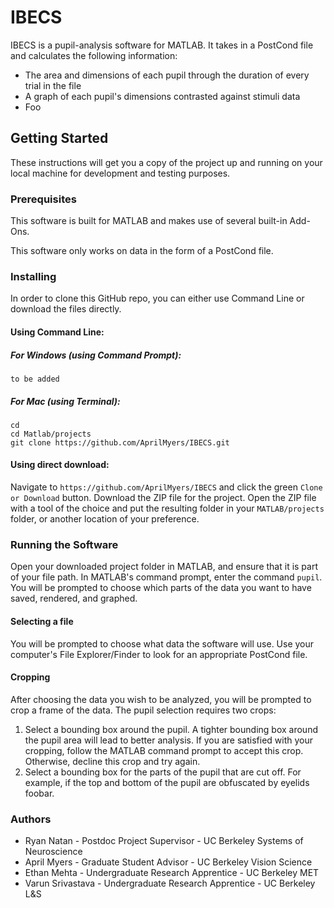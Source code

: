 # IBECS
IBECS is a pupil-analysis software for MATLAB. It takes in a PostCond file and calculates the following information: 
  * The area and dimensions of each pupil through the duration of every trial in the file
  * A graph of each pupil's dimensions contrasted against stimuli data
  * Foo 

## Getting Started
These instructions will get you a copy of the project up and running on your local machine for development and testing purposes. 

### Prerequisites
This software is built for MATLAB and makes use of several built-in Add-Ons.

This software only works on data in the form of a PostCond file. 

### Installing
In order to clone this GitHub repo, you can either use Command Line or download the files directly.

#### Using Command Line:
##### For Windows (using Command Prompt):
```
to be added
```
##### For Mac (using Terminal):
```
cd
cd Matlab/projects
git clone https://github.com/AprilMyers/IBECS.git
```

#### Using direct download:
Navigate to ``https://github.com/AprilMyers/IBECS`` and click the green ``Clone or Download`` button. Download the ZIP file for the project. Open the ZIP file with a tool of the choice and put the resulting folder in your ``MATLAB/projects`` folder, or another location of your preference.  

### Running the Software
Open your downloaded project folder in MATLAB, and ensure that it is part of your file path. In MATLAB's command prompt, enter the command ``pupil``. You will be prompted to choose which parts of the data you want to have saved, rendered, and graphed. 

#### Selecting a file
You will be prompted to choose what data the software will use. Use your computer's File Explorer/Finder to look for an appropriate PostCond file. 

#### Cropping
After choosing the data you wish to be analyzed, you will be prompted to crop a frame of the data. The pupil selection requires two crops:
1. Select a bounding box around the pupil. A tighter bounding box around the pupil area will lead to better analysis. If you are satisfied with your cropping, follow the MATLAB command prompt to accept this crop. Otherwise, decline this crop and try again.
2. Select a bounding box for the parts of the pupil that are cut off. For example, if the top and bottom of the pupil are obfuscated by eyelids foobar.

### Authors
  * Ryan Natan - Postdoc Project Supervisor - UC Berkeley Systems of Neuroscience
  * April Myers - Graduate Student Advisor - UC Berkeley Vision Science    
  * Ethan Mehta - Undergraduate Research Apprentice - UC Berkeley MET
  * Varun Srivastava - Undergraduate Research Apprentice - UC Berkeley L&S